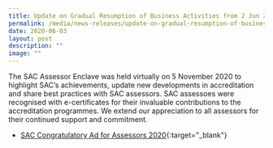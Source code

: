 ```yaml
---
title: Update on Gradual Resumption of Business Activities from 2 Jun 2020
permalink: /media/news-releases/update-on-gradual-resumption-of-business-activities-from-2-jun-2020/
date: 2020-06-03
layout: post
description: ""
image: ""
---
```

The SAC Assessor Enclave was held virtually on 5 November 2020 to highlight SAC’s achievements, update new developments in accreditation and share best practices with SAC assessors. SAC assessoes were recognised with e-certificates for their invaluable contributions to the accreditation programmes.  We extend our appreciation to all assessors for their continued support and commitment.

* [SAC Congratulatory Ad for Assessors 2020](/files/documents/SAC-Congratulatory-ad-for-assessors-2020-final.pdf){:target="_blank"}